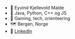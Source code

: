 - 👋 Eyvind Kjellevold Malde
- 🌱 Java, Python, C++ og JS
- 👀 Gaming, tech, orienteering
- :world_map: Bergen, Norge
- 👯 [LinkedIn](https://www.linkedin.com/in/eyvmal/)
<!--
- 🔭 I’m currently working on ...

- 👯 I’m looking to collaborate on ...
- 🤔 I’m looking for help with ...
- 💬 Ask me about ...
- 📫 How to reach me: ...
- 😄 Pronouns: ...
- ⚡ Fun fact: ...
-->
